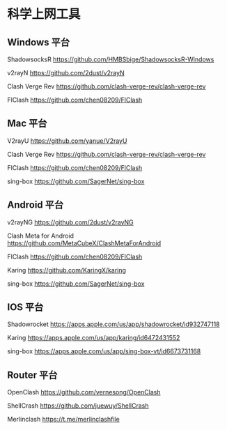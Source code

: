 # 科学上网工具

## Windows 平台

ShadowsocksR https://github.com/HMBSbige/ShadowsocksR-Windows

v2rayN https://github.com/2dust/v2rayN

Clash Verge Rev https://github.com/clash-verge-rev/clash-verge-rev

FlClash https://github.com/chen08209/FlClash

## Mac 平台

V2rayU https://github.com/yanue/V2rayU

Clash Verge Rev https://github.com/clash-verge-rev/clash-verge-rev

FlClash https://github.com/chen08209/FlClash

sing-box https://github.com/SagerNet/sing-box

## Android 平台

v2rayNG https://github.com/2dust/v2rayNG

Clash Meta for Android https://github.com/MetaCubeX/ClashMetaForAndroid

FlClash https://github.com/chen08209/FlClash

Karing https://github.com/KaringX/karing

sing-box https://github.com/SagerNet/sing-box

## IOS 平台

Shadowrocket https://apps.apple.com/us/app/shadowrocket/id932747118

Karing https://apps.apple.com/us/app/karing/id6472431552

sing-box https://apps.apple.com/us/app/sing-box-vt/id6673731168

## Router 平台

OpenClash https://github.com/vernesong/OpenClash

ShellCrash https://github.com/juewuy/ShellCrash

Merlinclash https://t.me/merlinclashfile
